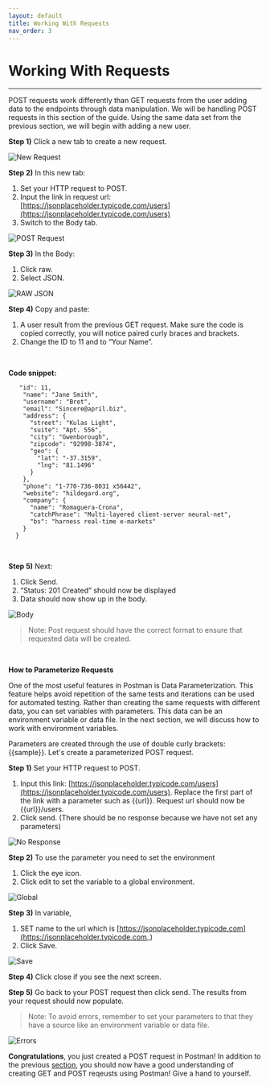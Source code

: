 ```yaml
---
layout: default
title: Working With Requests
nav_order: 3
---
```


# Working With Requests
---

POST requests work differently than GET requests from the user adding data to the endpoints through data manipulation. We will be handling POST requests in this section of the guide. Using the same data set from the previous section, we will begin with adding a new user.
<br>

**Step 1)** Click a new tab to create a new request.

![New Request](https://raw.githubusercontent.com/cee-elle/postman-documentation/gh-pages/docs/raw/working-requets-1.png)

**Step 2)** In this new tab:
1. Set your HTTP request to POST.
2. Input the link in request url: [https://jsonplaceholder.typicode.com/users](https://jsonplaceholder.typicode.com/users)
3. Switch to the Body tab.

![POST Request](https://raw.githubusercontent.com/cee-elle/postman-documentation/gh-pages/docs/raw/working-requets-2.png)

**Step 3)** In the Body:
1. Click raw.
2. Select JSON.

![RAW JSON](https://raw.githubusercontent.com/cee-elle/postman-documentation/gh-pages/docs/raw/working-requets-3.png)

**Step 4)** Copy and paste:

1. A user result from the previous GET request. Make sure the code is copied correctly, you will notice paired curly braces and brackets.
2. Change the ID to 11 and to “Your Name”.

<br>

**Code snippet:**

```{
   "id": 11,
    "name": "Jane Smith",
    "username": "Bret",
    "email": "Sincere@april.biz",
    "address": {
      "street": "Kulas Light",
      "suite": "Apt. 556",
      "city": "Gwenborough",
      "zipcode": "92998-3874",
      "geo": {
        "lat": "-37.3159",
        "lng": "81.1496"
      }
    },
    "phone": "1-770-736-8031 x56442",
    "website": "hildegard.org",
    "company": {
      "name": "Romaguera-Crona",
      "catchPhrase": "Multi-layered client-server neural-net",
      "bs": "harness real-time e-markets"
    }
  }
```
<br>
 
**Step 5)** Next:
1. Click Send.
2. “Status: 201 Created” should now be displayed
3. Data should now show up in the body.

![Body](https://raw.githubusercontent.com/cee-elle/postman-documentation/gh-pages/docs/raw/working-requets-4.png)

> Note: Post request should have the correct format to ensure that requested data will be created.

<br>

**How to Parameterize Requests**

One of the most useful features in Postman is Data Parameterization. This feature helps avoid repetition of the same tests and iterations can be used for automated testing. Rather than creating the same requests with different data, you can set variables with parameters. This data can be an environment variable or data file. In the next section, we will discuss how to work with environment variables.
<br>

Parameters are created through the use of double curly brackets: {{sample}}. Let's create a parameterized POST request.

**Step 1)** Set your HTTP request to POST.
1. Input this link: [https://jsonplaceholder.typicode.com/users](https://jsonplaceholder.typicode.com/users). Replace the first part of the link with a parameter such as {{url}}. Request url should now be {{url}}/users.
2. Click send. (There should be no response because we have not set any parameters)

![No Response](https://raw.githubusercontent.com/cee-elle/postman-documentation/gh-pages/docs/raw/working-requets-5.png)

**Step 2)** To use the parameter you need to set the environment

1. Click the eye icon.
2. Click edit to set the variable to a global environment.

![Global](https://raw.githubusercontent.com/cee-elle/postman-documentation/gh-pages/docs/raw/working-requets-6.png)

**Step 3)** In variable,

1. SET name to the url which is [https://jsonplaceholder.typicode.com](https://jsonplaceholder.typicode.com_)
2. Click Save.

![Save](https://raw.githubusercontent.com/cee-elle/postman-documentation/gh-pages/docs/raw/working-requets-7.png)

**Step 4)** Click close if you see the next screen.

**Step 5)** Go back to your POST request then click send. The results from your request should now populate.

> Note: To avoid errors, remember to set your parameters to that they have a source like an environment variable or data file.

![Errors](https://raw.githubusercontent.com/cee-elle/postman-documentation/gh-pages/docs/raw/working-requets-8.png)

**Congratulations**, you just created a POST request in Postman! In addition to the previous [section](https://cee-elle.github.io/postman-documentation/docs/composing_requests/), you should now have a good understanding of creating GET and POST reqeusts using Postman! Give a hand to yourself.
